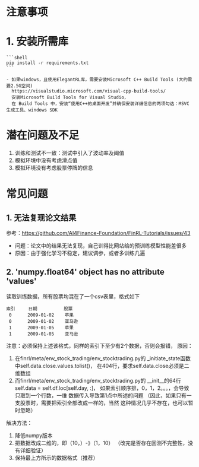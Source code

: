 # 注意事项

# 1. 安装所需库
    ```shell
    pip install -r requirements.txt
    ```   
    
    - 如果windows，且使用ElegantRL库，需要安装Microsoft C++ Build Tools (大约需要2.5G空间)    
      https://visualstudio.microsoft.com/visual-cpp-build-tools/   
      安装Microsoft Build Tools for Visual Studio，
      在 Build Tools 中，安装“使用C++的桌面开发”并确保安装详细信息的两项勾选：MSVC生成工具、windows SDK

# 潜在问题及不足
1. 训练和测试不一致：测试中引入了波动率及阈值
2. 模拟环境中没有考虑滑点值
3. 模拟环境没有考虑股票停牌的信息

# 常见问题
## 1. 无法复现论文结果
参考：https://github.com/AI4Finance-Foundation/FinRL-Tutorials/issues/43  

- 问题：论文中的结果无法复现，自己训得比网站给的预训练模型性能差很多  
- 原因：由于强化学习不稳定，建议调参，或者多训练几遍

## 2. 'numpy.float64' object has no attribute 'values'
读取训练数据，所有股票均混在了一个csv表里，格式如下
```
索引     日期          股票
 0      2009-01-02    苹果
 0      2009-01-02    亚马逊
 1      2009-01-05    苹果
 1      2009-01-05    亚马逊
```

注意：必须保持上述该格式，同样的索引下至少有2个数据，否则会报错，
原因：
  1. 在finrl/meta/env_stock_trading/env_stocktrading.py的
     _initiate_state函数中self.data.close.values.tolist()，
     在404行，要求self.data.close必须是二维数组
  2. 而finrl/meta/env_stock_trading/env_stocktrading.py的
     __init__的64行self.data = self.df.loc[self.day, :]，
     如果索引顺序排，0，1，2。。。，会导致只取到一个行数，一维
     数据传入导致第1点中所述的问题
     （因此，如果只有一支股票时，需要把索引全部改成一样的，当然
     这种情况几乎不存在，也可以暂时忽略）
     
解决方法：
1. 降低numpy版本
2. 把数据改成二维的，即（10，）-》（1，10） （改完是否存在回测不完整性，没有详细验证）
3. 保持最上方所示的数据格式（推荐）